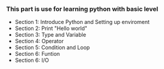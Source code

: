 ### This part is use for learning python with basic level
- Section 1: Introduce Python and Setting up enviroment
- Section 2: Print "Hello world"
- Section 3: Type and Variable
- Section 4: Operator
- Section 5: Condition and Loop
- Section 6: Funtion
- Section 6: I/O

